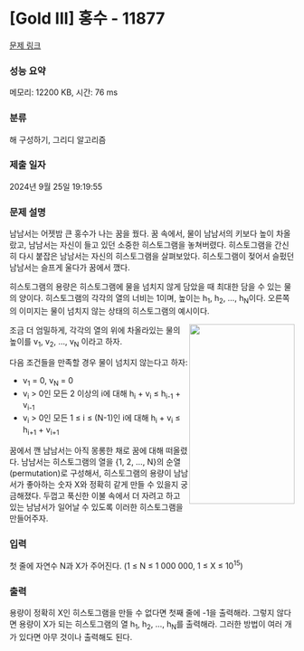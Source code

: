 # [Gold III] 홍수 - 11877 

[문제 링크](https://www.acmicpc.net/problem/11877) 

### 성능 요약

메모리: 12200 KB, 시간: 76 ms

### 분류

해 구성하기, 그리디 알고리즘

### 제출 일자

2024년 9월 25일 19:19:55

### 문제 설명

<p>남남서는 어젯밤 큰 홍수가 나는 꿈을 꿨다. 꿈 속에서, 물이 남남서의 키보다 높이 차올랐고, 남남서는 자신이 들고 있던 소중한 히스토그램을 놓쳐버렸다. 히스토그램을 간신히 다시 붙잡은 남남서는 자신의 히스토그램을 살펴보았다. 히스토그램이 젖어서 슬펐던 남남서는 슬프게 울다가 꿈에서 깼다.</p>

<p>히스토그램의 용량은 히스토그램에 물을 넘치지 않게 담았을 때 최대한 담을 수 있는 물의 양이다. 히스토그램의 각각의 열의 너비는 1이며, 높이는 h<sub>1</sub>, h<sub>2</sub>, …, h<sub>N</sub>이다. 오른쪽의 이미지는 물이 넘치지 않는 상태의 히스토그램의 예시이다.</p>

<p><img src="https://onlinejudgeimages.s3-ap-northeast-1.amazonaws.com/userupload/namnamseo/20160211/c1759dad52c0b7d1cd1dbb10bbbf9dd1.png" style="float:right; height:318px; width:186px"></p>

<p>조금 더 엄밀하게, 각각의 열의 위에 차올라있는 물의 높이를 v<sub>1</sub>, v<sub>2</sub>, …, v<sub>N</sub> 이라고 하자.</p>

<p>다음 조건들을 만족할 경우 물이 넘치지 않는다고 하자:</p>

<ul>
	<li>v<sub>1</sub> = 0, v<sub>N</sub> = 0</li>
	<li>v<sub>i</sub> > 0인 모든 2 이상의 i에 대해 h<sub>i</sub> + v<sub>i</sub> ≤ h<sub>i-1</sub> + v<sub>i-1</sub></li>
	<li>v<sub>i</sub> > 0인 모든 1 ≤ i ≤ (N-1)인 i에 대해 h<sub>i</sub> + v<sub>i</sub> ≤ h<sub>i+1</sub> + v<sub>i+1</sub></li>
</ul>

<p>꿈에서 깬 남남서는 아직 몽롱한 채로 꿈에 대해 떠올렸다. 남남서는 히스토그램의 열을 {1, 2, …, N}의 순열(permutation)로 구성해서, 히스토그램의 용량이 남남서가 좋아하는 숫자 X와 정확히 같게 만들 수 있을지 궁금해졌다. 두껍고 푹신한 이불 속에서 더 자려고 하고 있는 남남서가 일어날 수 있도록 이러한 히스토그램을 만들어주자.</p>

### 입력 

 <p>첫 줄에 자연수 N과 X가 주어진다. (1 ≤ N ≤ 1 000 000, 1 ≤ X ≤ 10<sup>15</sup>)</p>

### 출력 

 <p>용량이 정확히 X인 히스토그램을 만들 수 없다면 첫째 줄에 -1을 출력해라. 그렇지 않다면 용량이 X가 되는 히스토그램의 열 h<sub>1</sub>, h<sub>2</sub>, …, h<sub>N</sub>를 출력해라. 그러한 방법이 여러 개가 있다면 아무 것이나 출력해도 된다.</p>

